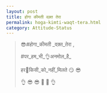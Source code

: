 ```yaml
---
layout: post
title: होगा कीमती वक़्त तेरा
permalink: hoga-kimti-waqt-tera.html
category: Attitude-Status
---
```

> 😎#होगा_कीमती _वक़्त_तेरा , 
>
> #पर_हम_भी_👌अनमोल_है_
>
> हर🤨किसी_को_नहीं_मिलते 😏 😎
>
> 👌 😎 😎 💪 💪 👌
